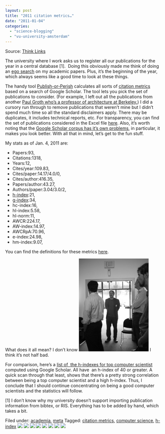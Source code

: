 ```yaml
---
layout: post
title: "2011 citation metrics…"
date: "2011-01-04"
categories: 
  - "science-blogging"
  - "vu-university-amsterdam"
---
```


Source: [Think Links](\"http://thinklinks.wordpress.com/feed/\")

The university where I work asks us to register all our publications for the year in a central database \[1\].  Doing this obviously made me think of doing an [ego search](http://en.wikipedia.org/wiki/Egosurfing) on my academic papers. Plus, it’s the beginning of the year, which always seems like a good time to look at these things.

The handy tool [Publish-or-Perish](http://www.harzing.com/pop.htm) calculates all sorts of [citation metrics](http://library.amnh.org/research-tools/tips-tutorials/citation-metrics) based on a search of Google Scholar. The tool lets you pick the set of publications to consider. (For example, I left out all the publications from another [Paul Groth who’s a professor of architecture at Berkeley.](http://www.ced.berkeley.edu/ced/people/query.php?id=55)) I did a cursory run through to remove publications that weren’t mine but I didn’t spend much time so all the standard disclaimers app[](http://www.ced.berkeley.edu/ced/people/query.php?id=55)ly. There may be duplicates, it includes technical reports, etc. For transparency, you can find the set of publications considered in the Excel file [here](http://www.few.vu.nl/~pgroth/jan42011-publishorperish-google-scholar-citations.xlsx). Also, it’s worth noting that the [Google Scholar corpus has it’s own problems](http://www.libraryjournal.com/article/CA6698580.html?q=jacso), in particular, it makes you look better. With all that in mind, let’s get to the fun stuff.

My stats as of Jan. 4, 2011 are:

- Papers:93,
- Citations:1318,
- Years:12,
- Cites/year:109.83,
- Cites/paper:14.17/4.0/0,
- Cites/author:416.35,
- Papers/author:43.27,
- Authors/paper:3.04/3.0/2,
- [h-index](http://en.wikipedia.org/wiki/H-index):21,
- [g-index](http://en.wikipedia.org/wiki/G-index):34,
- hc-index:16,
- hI-index:5.58,
- hI-norm:11,
- AWCR:224.17,
- AW-index:14.97,
- AWCRpA:70.96,
- e-index:24.98,
- hm-index:9.07,

You can find the definitions for these metrics [here](http://www.harzing.com/pophelp/metrics.htm).

What does it all mean? I don’t know ![:-)](images/icon_smile.gif) I think it’s not half bad.

For comparison, here’s a [list of  the h-indexes for top computer scientist](http://www.cs.ucla.edu/~palsberg/h-number.html) computed using Google Scholar. All have  an h-index of 40 or greater. A quick scan through that least, shows that there’s a pretty strong correlation between being a top computer scientist and a high h-index. Thus, I conclude that I should continue concentrating on being a good computer scientists and the statistics will follow.

\[1\] I don’t know why my university doesn’t support importing publication information from bibtex, or RIS. Everything has to be added by hand, which takes a bit.

  
Filed under: [academia](http://thinklinks.wordpress.com/category/academia/), [meta](http://thinklinks.wordpress.com/category/meta/) Tagged: [citation metrics](http://thinklinks.wordpress.com/tag/citation-metrics/), [computer science](http://thinklinks.wordpress.com/tag/computer-science/), [h-index](http://thinklinks.wordpress.com/tag/h-index/) [![](http://feeds.wordpress.com/1.0/comments/thinklinks.wordpress.com/270/)](http://feeds.wordpress.com/1.0/gocomments/thinklinks.wordpress.com/270/) [![](http://feeds.wordpress.com/1.0/delicious/thinklinks.wordpress.com/270/)](http://feeds.wordpress.com/1.0/godelicious/thinklinks.wordpress.com/270/) [![](http://feeds.wordpress.com/1.0/facebook/thinklinks.wordpress.com/270/)](http://feeds.wordpress.com/1.0/gofacebook/thinklinks.wordpress.com/270/) [![](http://feeds.wordpress.com/1.0/twitter/thinklinks.wordpress.com/270/)](http://feeds.wordpress.com/1.0/gotwitter/thinklinks.wordpress.com/270/) [![](http://feeds.wordpress.com/1.0/stumble/thinklinks.wordpress.com/270/)](http://feeds.wordpress.com/1.0/gostumble/thinklinks.wordpress.com/270/) [![](http://feeds.wordpress.com/1.0/digg/thinklinks.wordpress.com/270/)](http://feeds.wordpress.com/1.0/godigg/thinklinks.wordpress.com/270/) [![](http://feeds.wordpress.com/1.0/reddit/thinklinks.wordpress.com/270/)](http://feeds.wordpress.com/1.0/goreddit/thinklinks.wordpress.com/270/) ![](http://stats.wordpress.com/b.gif?host=thinklinks.wordpress.com&blog=5274753&post=270&subd=thinklinks&ref=&feed=1)
